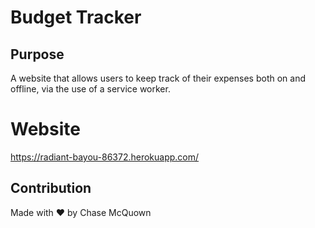 # Budget Tracker

## Purpose

A website that allows users to keep track of their expenses both on and offline, via the use of a service worker.

# Website

https://radiant-bayou-86372.herokuapp.com/

## Contribution

Made with ❤️ by Chase McQuown
